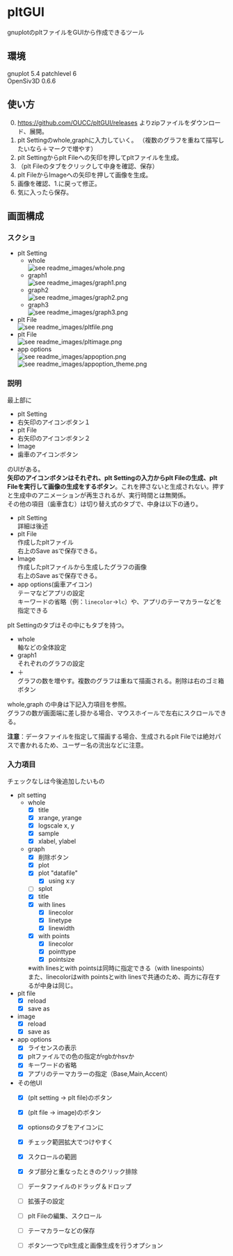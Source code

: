 # pltGUI
gnuplotのpltファイルをGUIから作成できるツール


## 環境
gnuplot 5.4 patchlevel 6  
OpenSiv3D 0.6.6

## 使い方
0. https://github.com/OUCC/pltGUI/releases よりzipファイルをダウンロード、展開。
1. plt Settingのwhole,graphに入力していく。
（複数のグラフを重ねて描写したいなら＋マークで増やす）
2. plt Settingからplt Fileへの矢印を押してpltファイルを生成。
3. （plt Fileのタブをクリックして中身を確認、保存）
4. plt FileからImageへの矢印を押して画像を生成。
5. 画像を確認、1.に戻って修正。
6. 気に入ったら保存。

## 画面構成

### スクショ
- plt Setting
    - whole  
    ![see readme_images/whole.png](readme_images/whole.png)
    - graph1  
    ![see readme_images/graph1.png](readme_images/graph1.png)
    - graph2  
    ![see readme_images/graph2.png](readme_images/graph2.png)
    - graph3  
    ![see readme_images/graph3.png](readme_images/graph3.png)
- plt File  
![see readme_images/pltfile.png](readme_images/pltfile.png)
- plt File  
![see readme_images/pltimage.png](readme_images/pltimage.png)
- app options  
![see readme_images/appoption.png](readme_images/appoption.png)
![see readme_images/appoption_theme.png](readme_images/appoption_theme.png)

### 説明

最上部に

- plt Setting
- 右矢印のアイコンボタン１
- plt File
- 右矢印のアイコンボタン２
- Image
- 歯車のアイコンボタン

のUIがある。  
**矢印のアイコンボタンはそれぞれ、plt Settingの入力からplt Fileの生成、plt Fileを実行して画像の生成をするボタン**。これを押さないと生成されない。押すと生成中のアニメーションが再生されるが、実行時間とは無関係。  
その他の項目（歯車含む）は切り替え式のタブで、中身は以下の通り。

- plt Setting  
詳細は後述
- plt File  
作成したpltファイル  
右上のSave asで保存できる。
- Image  
作成したpltファイルから生成したグラフの画像  
右上のSave asで保存できる。
- app options(歯車アイコン)  
テーマなどアプリの設定  
キーワードの省略（例：`linecolor`→`lc`）や、アプリのテーマカラーなどを指定できる

plt Settingのタブはその中にもタブを持つ。
- whole  
軸などの全体設定
- graph1  
それぞれのグラフの設定
- ＋  
グラフの数を増やす。複数のグラフは重ねて描画される。削除は右のゴミ箱ボタン

whole,graph の中身は下記入力項目を参照。  
グラフの数が画面端に差し掛かる場合、マウスホイールで左右にスクロールできる。

**注意**：データファイルを指定して描画する場合、生成されるplt Fileでは絶対パスで書かれるため、ユーザー名の流出などに注意。

### 入力項目
チェックなしは今後追加したいもの

- plt setting
    - whole
        - [x] title
        - [x] xrange, yrange
        - [x] logscale x, y
        - [x] sample
        - [x] xlabel, ylabel
    - graph
        - [x] 削除ボタン
        - [x] plot
        - [x] plot "datafile" 
			- [x] using x:y
        - [ ] splot
        - [x] title
        - [x] with lines
            - [x] linecolor
            - [x] linetype
            - [x] linewidth
        - [x] with points
            - [x] linecolor
            - [x] pointtype
            - [x] pointsize
        
        ※with linesとwith pointsは同時に指定できる（with linespoints）  
        また、linecolorはwith pointsとwith linesで共通のため、両方に存在するが中身は同じ。
- plt file
    - [x] reload
    - [x] save as
- image
    - [x] reload
    - [x] save as
- app options
    - [x] ライセンスの表示
    - [x] pltファイルでの色の指定がrgbかhsvか
    - [x] キーワードの省略
    - [x] アプリのテーマカラーの指定（Base,Main,Accent）
- その他UI
    - [x] (plt setting -> plt file)のボタン
    - [x] (plt file -> image)のボタン
    - [x] optionsのタブをアイコンに
    - [x] チェック範囲拡大でつけやすく
    - [x] スクロールの範囲
    - [x] タブ部分と重なったときのクリック排除
    - [ ] データファイルのドラッグ＆ドロップ
    - [ ] 拡張子の設定
    - [ ] plt Fileの編集、スクロール
    - [ ] テーマカラーなどの保存
    - [ ] ボタン一つでplt生成と画像生成を行うオプション

